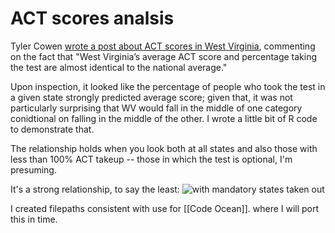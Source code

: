 # ACT scores analsis
Tyler Cowen [wrote a post about ACT scores in West Virginia](http://marginalrevolution.com/marginalrevolution/2017/04/west-virginia-fact-day-comments.html), commenting on the fact that "West Virginia’s average ACT score and percentage taking the test are almost identical to the national average."

Upon inspection, it looked like the percentage of people who took the test in a given state strongly predicted average score;
given that, it was not particularly surprising that WV would fall in the middle of one category conidtional on falling in the middle of the other. I wrote a little bit of R code to demonstrate that. 

The relationship holds when you look both at all states and also those with less than 100% ACT takeup -- those in which the test is optional, I'm presuming.

It's a strong relationship, to say the least:
![with mandatory states taken out](/ACT_use_rates.pg)


I created filepaths consistent with use for [[Code Ocean]]. where I will port this in time. 

